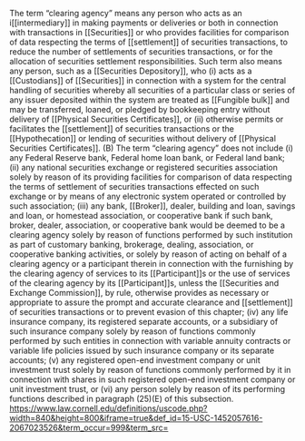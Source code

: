 The term “clearing agency” means any person who acts as an i[[intermediary]] in making payments or deliveries or both in connection with transactions in [[Securities]] or who provides facilities for comparison of data respecting the terms of [[settlement]] of securities transactions, to reduce the number of settlements of securities transactions, or for the allocation of securities settlement responsibilities. Such term also means any person, such as a [[Securities Depository]], who (i) acts as a [[Custodians]] of [[Securities]] in connection with a system for the central handling of securities whereby all securities of a particular class or series of any issuer deposited within the system are treated as [[Fungible bulk]] and may be transferred, loaned, or pledged by bookkeeping entry without delivery of [[Physical Securities Certificates]], or (ii) otherwise permits or facilitates the [[settlement]] of securities transactions or the [[Hypothecation]] or lending of securities without delivery of [[Physical Securities Certificates]]. (B) The term “clearing agency” does not include (i) any Federal Reserve bank, Federal home loan bank, or Federal land bank; (ii) any national securities exchange or registered securities association solely by reason of its providing facilities for comparison of data respecting the terms of settlement of securities transactions effected on such exchange or by means of any electronic system operated or controlled by such association; (iii) any bank, [[Broker]], dealer, building and loan, savings and loan, or homestead association, or cooperative bank if such bank, broker, dealer, association, or cooperative bank would be deemed to be a clearing agency solely by reason of functions performed by such institution as part of customary banking, brokerage, dealing, association, or cooperative banking activities, or solely by reason of acting on behalf of a clearing agency or a participant therein in connection with the furnishing by the clearing agency of services to its [[Participant]]s or the use of services of the clearing agency by its [[Participant]]s, unless the [[Securities and Exchange Commission]], by rule, otherwise provides as necessary or appropriate to assure the prompt and accurate clearance and [[settlement]] of securities transactions or to prevent evasion of this chapter; (iv) any life insurance company, its registered separate accounts, or a subsidiary of such insurance company solely by reason of functions commonly performed by such entities in connection with variable annuity contracts or variable life policies issued by such insurance company or its separate accounts; (v) any registered open-end investment company or unit investment trust solely by reason of functions commonly performed by it in connection with shares in such registered open-end investment company or unit investment trust, or (vi) any person solely by reason of its performing functions described in paragraph (25)(E) of this subsection.
https://www.law.cornell.edu/definitions/uscode.php?width=840&height=800&iframe=true&def_id=15-USC-1452057616-2067023526&term_occur=999&term_src=